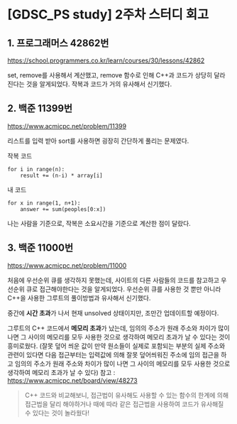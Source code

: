 # [GDSC_PS study] 2주차 스터디 회고

## 1. 프로그래머스 42862번
https://school.programmers.co.kr/learn/courses/30/lessons/42862

set, remove를 사용해서 계산했고, remove 함수로 인해 C++과 코드가 상당히 달라진다는 것을 알게되었다. 작복과 코드가 거의 유사해서 신기했다.

## 2. 백준 11399번
https://www.acmicpc.net/problem/11399

리스트를 입력 받아 sort를 사용하면 굉장히 간단하게 풀리는 문제였다. 

작복 코드
```
for i in range(n):
    result += (n-i) * array[i]
```

내 코드
```
for x in range(1, n+1):
    answer += sum(peoples[0:x])
```

나는 사람을 기준으로, 작복은 소요시간을 기준으로 계산한 점이 달랐다.

## 3. 백준 11000번
https://www.acmicpc.net/problem/11000

처음에 우선순위 큐를 생각하지 못했는데, 사이트의 다른 사람들의 코드를 참고하고 우선순위 큐로 접근해야한다는 것을 알게되었다. 
우선순위 큐를 사용한 것 뿐만 아니라 C++을 사용한 그루트의 풀이방법과 유사해서 신기했다.

중간에 **시간 초과**가 나서 현재 unsolved 상태이지만, 조만간 업데이트할 예정이다.

그루트의 C++ 코드에서 **메모리 초과**가 났는데, 임의의 주소가 원래 주소와 차이가 많이 나면 그 사이의 메모리를 모두 사용한 것으로 생각하여 메모리 초과가 날 수 있다는 것이 흥미로웠다.
(잘못 덮어 씌운 값이 만약 원소들이 실제로 포함되는 부분의 실제 주소와 관련이 있다면 다음 접근부터는 입력값에 의해 잘못 덮어씌워진 주소에 임의 접근을 하고 임의의 주소가 원래 주소와 차이가 많이 나면 그 사이의 메모리를 모두 사용한 것으로 생각하여 메모리 초과가 날 수 있다)
참고 : https://www.acmicpc.net/board/view/48273


> C++ 코드와 비교해보니, 접근법이 유사해도 사용할 수 있는 함수의 한계에 의해 접근법을 달리 해야하거나 때에 따라 같은 접근법을 사용하여 코드가 유사해질 수 있다는 것이 놀라웠다!
